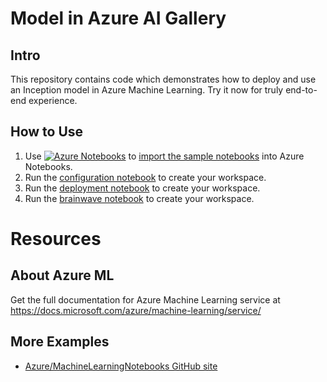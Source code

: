# Model in Azure AI Gallery

## Intro
This repository contains code which demonstrates how to deploy and use an Inception model in Azure Machine Learning. Try it now for truly end-to-end experience.

## How to Use
1. Use [![Azure Notebooks](https://notebooks.azure.com/launch.png)](https://notebooks.azure.com/import/gh/gogowings/Gallery_sample1) to [import the sample notebooks](https://notebooks.azure.com/import/gh/gogowings/Gallery_sample1) into Azure Notebooks.
2. Run the [configuration notebook](Notebooks\00.configuration.ipynb) to create your workspace.
3. Run the [deployment notebook](Notebooks\01.deployment.ipynb) to create your workspace.
4. Run the [brainwave notebook](Notebooks\02.brainwave-quickstart.ipynb) to create your workspace. 

# Resources


## About Azure ML
Get the full documentation for Azure Machine Learning service at https://docs.microsoft.com/azure/machine-learning/service/

## More Examples
 * [Azure/MachineLearningNotebooks GitHub site](https://github.com/Azure/MachineLearningNotebooks)
